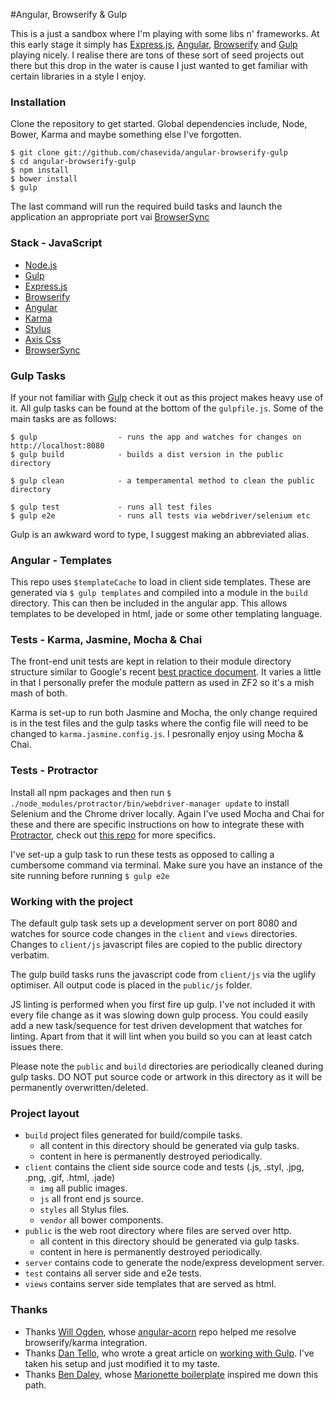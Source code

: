 #Angular, Browserify & Gulp

This is a just a sandbox where I'm playing with some libs n' frameworks. At this early stage it simply has [Express.js](http://expressjs.com/), [Angular](https://angularjs.org/), [Browserify](http://browserify.org/) and [Gulp](http://gulpjs.com/) playing nicely. I realise there are tons of these sort of seed projects out there but this drop in the water is cause I just wanted to get familiar with certain libraries in a style I enjoy.


### Installation
Clone the repository to get started. Global dependencies include, Node, Bower, Karma and maybe something else I've forgotten.

	$ git clone git://github.com/chasevida/angular-browserify-gulp
	$ cd angular-browserify-gulp
	$ npm install
	$ bower install
	$ gulp

The last command will run the required build tasks and launch the application an appropriate port vai [BrowserSync](http://www.browsersync.io/)

### Stack - JavaScript

* 	[Node.js](http://nodejs.org/)
* 	[Gulp](http://gulpjs.com/)
*	[Express.js](http://expressjs.com/)
*	[Browserify](http://browserify.org/)
*	[Angular](https://angularjs.org/)
*	[Karma](https://karma-runner.github.io)
*	[Stylus](http://learnboost.github.io/stylus/)
*	[Axis Css](http://roots.cx/axis/)
*	[BrowserSync](http://www.browsersync.io/)

### Gulp Tasks
If your not familiar with [Gulp](http://gulpjs.com/) check it out as this project makes heavy use of it. All gulp tasks can be found at the bottom of the `gulpfile.js`. Some of the main tasks are as follows:

	$ gulp					- runs the app and watches for changes on http://localhost:8080
	$ gulp build			- builds a dist version in the public directory
	
	$ gulp clean 			- a temperamental method to clean the public directory
	
	$ gulp test				- runs all test files
	$ gulp e2e  			- runs all tests via webdriver/selenium etc

Gulp is an awkward word to type, I suggest making an abbreviated alias.

### Angular - Templates
This repo uses `$templateCache` to load in client side templates. These are generated via `$ gulp templates` and compiled into a module in the `build` directory. This can then be included in the angular app. This allows templates to be developed in html, jade or some other templating language.

### Tests - Karma, Jasmine, Mocha & Chai
The front-end unit tests are kept in relation to their module directory structure similar to Google's recent [best practice document](https://docs.google.com/document/d/1XXMvReO8-Awi1EZXAXS4PzDzdNvV6pGcuaF4Q9821Es/pub). It varies a little in that I personally prefer the module pattern as used in ZF2 so it's a mish mash of both.

Karma is set-up to run both Jasmine and Mocha, the only change required is in the test files and the gulp tasks where the config file will need to be changed to `karma.jasmine.config.js`. I pesronally enjoy using Mocha & Chai.

### Tests - Protractor
Install all npm packages and then run `$ ./node_modules/protractor/bin/webdriver-manager update` to install Selenium and the Chrome driver locally. Again I've used Mocha and Chai for these and there are specific instructions on how to integrate these with [Protractor](https://github.com/angular/protractor), check out [this repo](https://github.com/angular/protractor/blob/master/docs/using-mocha.md) for more specifics. 

I've set-up a gulp task to run these tests as opposed to calling a cumbersome command via terminal. Make sure you have an instance of the site running before running `$ gulp e2e`

### Working with the project
The default gulp task sets up a development server on port 8080 and watches for source code changes in the `client` and `views` directories. Changes to `client/js` javascript files are copied to the public directory verbatim.

The gulp build tasks runs the javascript code from `client/js` via the uglify optimiser. All output code is placed in the `public/js` folder.

JS linting is performed when you first fire up gulp. I've not included it with every file change as it was slowing down gulp process. You could easily add a new task/sequence for test driven development that watches for linting. Apart from that it will lint when you build so you can at least catch issues there.

Please note the `public` and `build` directories are periodically cleaned during gulp tasks. DO NOT put source code or artwork in this directory as it will be permanently overwritten/deleted.

### Project layout
* 	`build` project files generated for build/compile tasks. 
 	* 	all content in this directory should be generated via gulp tasks.
 	* 	content in here is permanently destroyed periodically.
*	`client` contains the client side source code and tests (.js, .styl, .jpg, .png, .gif, .html, .jade)
	*   `img` all public images.
	* 	`js` all front end js source.
	* 	`styles` all Stylus files.
	* 	`vendor` all bower components.
*	`public` is the web root directory where files are served over http.
	* 	all content in this directory should be generated via gulp tasks.
	* 	content in here is permanently destroyed periodically.
*	`server` contains code to generate the node/express development server.
*	`test` contains all server side and e2e tests.
*	`views` contains server side templates that are served as html.


### Thanks
*	Thanks [Will Ogden](https://github.com/willogden), whose [angular-acorn](https://github.com/willogden/angular-acorn) repo helped me resolve browserify/karma integration.
*	Thanks [Dan Tello](https://github.com/greypants), who wrote a great article on [working with Gulp](http://viget.com/extend/gulp-browserify-starter-faq). I've taken his setup and just modified it to my taste.
* 	Thanks [Ben Daley](https://github.com/at0g), whose [Marionette boilerplate](https://github.com/at0g/bens-boilerplate)  inspired me down this path.
